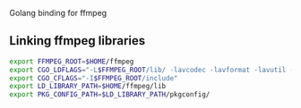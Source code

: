 Golang binding for ffmpeg

## Linking ffmpeg libraries

```bash
export FFMPEG_ROOT=$HOME/ffmpeg
export CGO_LDFLAGS="-L$FFMPEG_ROOT/lib/ -lavcodec -lavformat -lavutil -lswscale -lswresample -lavdevice -lavfilter"
export CGO_CFLAGS="-I$FFMPEG_ROOT/include"
export LD_LIBRARY_PATH=$HOME/ffmpeg/lib
export PKG_CONFIG_PATH=$LD_LIBRARY_PATH/pkgconfig/
```
